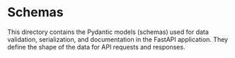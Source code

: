 # Schemas

This directory contains the Pydantic models (schemas) used for data validation, serialization, and documentation in the FastAPI application. They define the shape of the data for API requests and responses.
